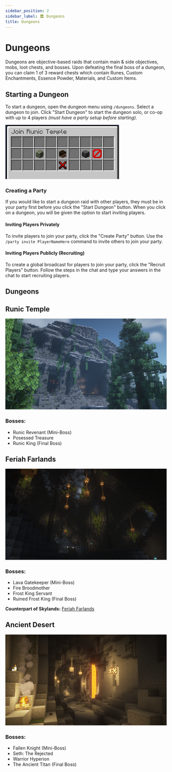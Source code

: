 ```yaml
---
sidebar_position: 2
sidebar_label: 🏛️ Dungeons
title: Dungeons
---
```


# Dungeons

Dungeons are objective-based raids that contain main & side objectives, mobs, loot chests, and bosses. Upon defeating the final boss of a dungeon, you can claim 1 of 3 reward chests which contain Runes, Custom Enchantments, Essence Powder, Materials, and Custom Items.

## Starting a Dungeon

To start a dungeon, open the dungeon menu using `/dungeons`. Select a dungeon to join. Click "Start Dungeon" to start the dungeon solo, or co-op with up to 4 players _(must have a party setup before starting)._

![Arena Party](./img/join_dungeon.png)
### Creating a Party
If you would like to start a dungeon raid with other players, they must be in your party first before you click the "Start Dungeon" button. When you click on a dungeon, you will be given the option to start inviting players.

#### Inviting Players Privately
To invite players to join your party, click the "Create Party" button. Use the `/party invite PlayerNameHere` command to invite others to join your party.

#### Inviting Players Publicly (Recruiting)
To create a global broadcast for players to join your party, click the "Recruit Players" button. Follow the steps in the chat and type your answers in the chat to start recruiting players.

## Dungeons

## Runic Temple
![Runic Temple](./img/runictemple.png)

### Bosses:
- Runic Revenant (Mini-Boss)
- Posessed Treasure
- Runic King (Final Boss)

## Feriah Farlands
![Feriah Caverns](./img/feriahcaverns.png)

### Bosses:
- Lava Gatekeeper (Mini-Boss)
- Fire Broodmother
- Frost King Servant
- Ruined Frost King (Final Boss)

**Counterpart of Skylands:** [Feriah Farlands](skylands.md/#feriah-farlands)

## Ancient Desert
![Ancient Desert](./img/ancientdesert.png)

### Bosses:
- Fallen Knight (Mini-Boss)
- Seth: The Rejected
- Warrior Hyperion
- The Ancient Titan (Final Boss)